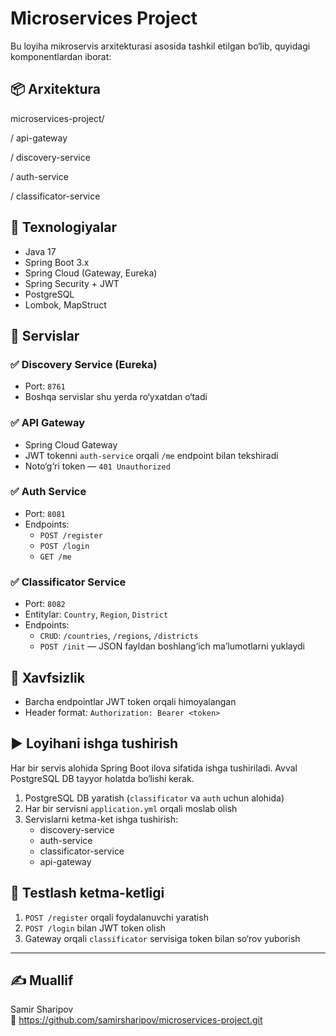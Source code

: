 # Microservices Project 

Bu loyiha mikroservis arxitekturasi asosida tashkil etilgan bo‘lib, quyidagi komponentlardan iborat:

## 📦 Arxitektura

microservices-project/ 

/ api-gateway 

/ discovery-service

/ auth-service

/ classificator-service

## 🔧 Texnologiyalar

- Java 17
- Spring Boot 3.x
- Spring Cloud (Gateway, Eureka)
- Spring Security + JWT
- PostgreSQL
- Lombok, MapStruct

## 🧩 Servislar

### ✅ Discovery Service (Eureka)
- Port: `8761`
- Boshqa servislar shu yerda ro‘yxatdan o‘tadi

### ✅ API Gateway
- Spring Cloud Gateway
- JWT tokenni `auth-service` orqali `/me` endpoint bilan tekshiradi
- Noto‘g‘ri token — `401 Unauthorized`

### ✅ Auth Service
- Port: `8081`
- Endpoints:
    - `POST /register`
    - `POST /login`
    - `GET /me`

### ✅ Classificator Service
- Port: `8082`
- Entitylar: `Country`, `Region`, `District`
- Endpoints:
    - `CRUD`: `/countries`, `/regions`, `/districts`
    - `POST /init` — JSON fayldan boshlang‘ich ma’lumotlarni yuklaydi

## 🔐 Xavfsizlik

- Barcha endpointlar JWT token orqali himoyalangan
- Header format: `Authorization: Bearer <token>`

## ▶️ Loyihani ishga tushirish

Har bir servis alohida Spring Boot ilova sifatida ishga tushiriladi. Avval PostgreSQL DB tayyor holatda bo‘lishi kerak.

1. PostgreSQL DB yaratish (`classificator` va `auth` uchun alohida)
2. Har bir servisni `application.yml` orqali moslab olish
3. Servislarni ketma-ket ishga tushirish:
    - discovery-service
    - auth-service
    - classificator-service
    - api-gateway

## 🧪 Testlash ketma-ketligi

1. `POST /register` orqali foydalanuvchi yaratish
2. `POST /login` bilan JWT token olish
3. Gateway orqali `classificator` servisiga token bilan so‘rov yuborish

---

## ✍️ Muallif

Samir Sharipov  
🔗 https://github.com/samirsharipov/microservices-project.git